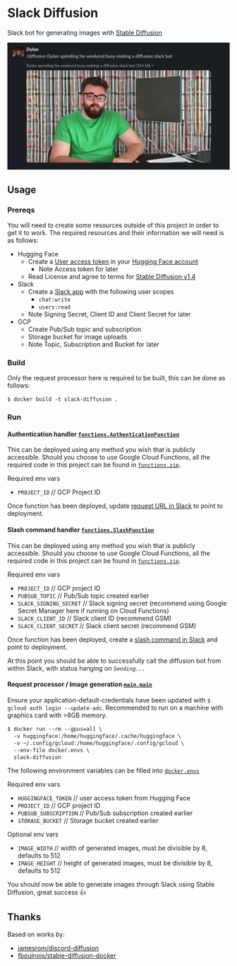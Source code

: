 # Slack Diffusion

Slack bot for generating images with [Stable Diffusion](https://stability.ai/blog/stable-diffusion-public-release)

![dylan hacking a slack diffusion bot together](example.jpg)

## Usage

### Prereqs

You will need to create some resources outside of this project in order to get it to work. The required resources and their information we will need is as follows:

- Hugging Face
  - Create a [User access token](https://huggingface.co/docs/hub/security-tokens) in your [Hugging Face account](https://huggingface.co/settings/tokens)
    - Note Access token for later
  - Read License and agree to terms for [Stable Diffusion v1.4](https://huggingface.co/CompVis/stable-diffusion-v1-4)
- Slack
  - Create a [Slack app](https://api.slack.com/authentication/basics) with the following user scopes
    - `chat:write`
    - `users:read`
  - Note Signing Secret, Client ID and Client Secret for later
- GCP
  - Create Pub/Sub topic and subscription
  - Storage bucket for image uploads
  - Note Topic, Subscription and Bucket for later


### Build

Only the request processor here is required to be built, this can be done as follows:
```shell
$ docker build -t slack-diffusion .
```


### Run

#### Authentication handler [`functions.AuthenticationFunction`](functions.go#L270)
This can be deployed using any method you wish that is publicly accessible. Should you choose to use Google Cloud Functions, all the required code in this project can be found in [`functions.zip`](`functions.zip`).

Required env vars
  - `PROJECT_ID` // GCP Project ID

Once function has been deployed, update [request URL in Slack](https://api.slack.com/authentication/oauth-v2) to point to deployment.


#### Slash command handler [`functions.SlashFunction`](functions.go#L75)
This can be deployed using any method you wish that is publicly accessible. Should you choose to use Google Cloud Functions, all the required code in this project can be found in [`functions.zip`](`functions.zip`).

Required env vars
  - `PROJECT_ID` // GCP project ID
  - `PUBSUB_TOPIC` // Pub/Sub topic created earlier
  - `SLACK_SIGNING_SECRET` // Slack signing secret (recommend using Google Secret Manager here if running on Cloud Functions)
  - `SLACK_CLIENT_ID` // Slack client ID (recommend GSM)
  - `SLACK_CLIENT_SECRET` // Slack client secret (recommend GSM)

Once function has been deployed, create a [slash command in Slack](https://api.slack.com/interactivity/slash-commands) and point to deployment.


At this point you should be able to successfully call the diffusion bot from within Slack, with status hanging on _`Sending...`_

#### Request processor / Image generation [`main.main`](diffusion.go#L69)

Ensure your application-default-credentials have been updated with `$ gcloud auth login --update-adc`.
Recommended to run on a machine with graphics card with >8GB memory.

```shell
$ docker run --rm --gpus=all \
  -v huggingface:/home/huggingface/.cache/huggingface \
  -v ~/.config/gcloud:/home/huggingface/.config/gcloud \
  --env-file docker.envs \
  slack-diffusion
```

The following environment variables can be filled into [`docker.envs`](docker.envs)

Required env vars
  - `HUGGINGFACE_TOKEN` // user access token from Hugging Face
  - `PROJECT_ID` // GCP project ID
  - `PUBSUB_SUBSCRIPTION` // Pub/Sub subscription created earlier
  - `STORAGE_BUCKET` // Storage bucket created earlier

Optional env vars
  - `IMAGE_WIDTH` // width of generated images, must be divisible by 8, defaults to 512
  - `IMAGE_HEIGHT` // height of generated images, must be divisible by 8, defaults to 512


You should now be able to generate images through Slack using Stable Diffusion, great success 👍

## Thanks

Based on works by:
- [jamesrom/discord-diffusion](https://github.com/jamesrom/discord-diffusion)
- [fboulnois/stable-diffusion-docker](https://github.com/fboulnois/stable-diffusion-docker)
